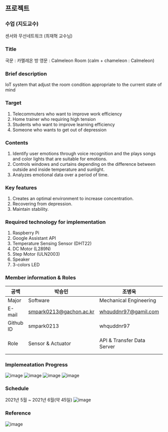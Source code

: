 프로젝트
-----
### 수업 (지도교수)
센서와 무선네트워크 (최재혁 교수님)



### Title
국문 : 카멜레온 방
영문 : Calmeleon Room (calm + chameleon : Calmeleon)



### Brief description
IoT system that adjust the room condition appropriate to the current state of mind



### Target
1. Telecommuters who want to improve work efficiency
2. Home trainer who requiring high tension
3. Students who want to improve learning efficiency
4. Someone who wants to get out of depression



### Contents
1. Identify user emotions through voice recognition and the plays songs and color lights that are suitable for emotions.
2. Controls windows and curtains depending on the difference between outside and inside temperature and sunlight.
3. Analyzes emotional data over a period of time.



### Key features
1. Creates an optimal environment to increase concentration.
2. Recovering from depression.
3. Maintain stability.



### Required technology for implementation
1. Raspberry Pi
2. Google Assistant API
3. Temperature Sensing Sensor (DHT22)
4. DC Motor (L289N)
5. Step Motor (ULN2003)
6. Speaker
7. 3-colors LED



### Member information & Roles
|공백|박승민|조병욱|황수정|
|---|------|-----|------|
|Major|Software|Mechanical Engineering|Software|
|E-mail|smpark0213@gachon.ac.kr|whquddnr97@gamil.com|sujung401@gachon.ac.kr|
|Github ID|smpark0213|whquddnr97|hwangsujeong99|
|Role|Sensor & Actuator|API & Transfer Data Server|Idea Planning & Gathering and processing Data|

### Implemeatation Progress
![image](https://user-images.githubusercontent.com/60349584/121995863-9e798880-cde2-11eb-8366-64cdef3790cd.png)
![image](https://user-images.githubusercontent.com/60349584/121995877-a2a5a600-cde2-11eb-9273-84a816c52f33.png)
![image](https://user-images.githubusercontent.com/60349584/121995886-a6d1c380-cde2-11eb-82de-33ca5c875693.png)
![image](https://user-images.githubusercontent.com/60349584/121995899-aa654a80-cde2-11eb-9092-f1fa081dd66f.png)


### Schedule
2021년 5월 ~ 2021년 6월(약 45일)
![image](https://user-images.githubusercontent.com/60349584/121995704-5a868380-cde2-11eb-9046-935e814f5d7f.png)


### Reference
![image](https://user-images.githubusercontent.com/60349584/121995653-417dd280-cde2-11eb-9469-5c5690d838cc.png)



